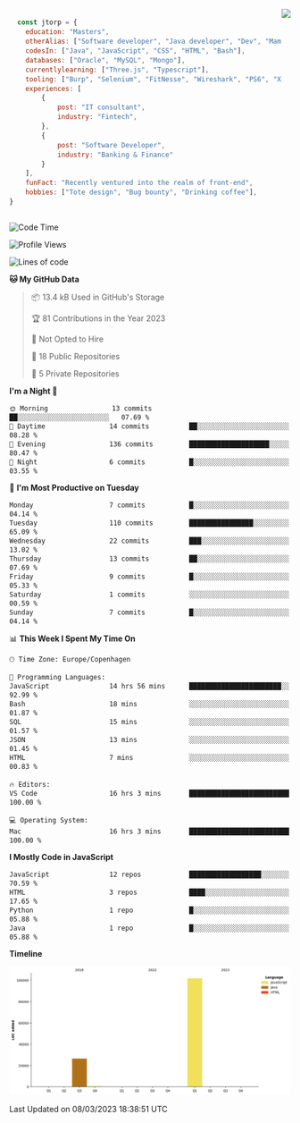 <p> 
  <img align="right" 
       src="https://media2.giphy.com/media/fAcQ7d1Hnx2XlY6SMe/giphy.webp?cid=ecf05e47a4ikrxauquru0phzjxe4e6rygk4czor1asyzea80&rid=giphy.webp&ct=s" height="150" > 
  </p>
<div align="left">
  
## 
  
```js
  const jtorp = {
    education: "Masters",
    otherAlias: ["Software developer", "Java developer", "Dev", "Mama"],
    codesIn: ["Java", "JavaScript", "CSS", "HTML", "Bash"],
    databases: ["Oracle", "MySQL", "Mongo"],
    currentlylearning: ["Three.js", "Typescript"],
    tooling: ["Burp", "Selenium", "FitNesse", "Wireshark", "PS6", "Xd", "Figma"],
    experiences: [
        {
            post: "IT consultant",
            industry: "Fintech",
        },
        {
            post: "Software Developer",
            industry: "Banking & Finance"
        }
    ],
    funFact: "Recently ventured into the realm of front-end",
    hobbies: ["Tote design", "Bug bounty", "Drinking coffee"],
}
```

##


 <!--START_SECTION:waka-->
![Code Time](http://img.shields.io/badge/Code%20Time-579%20hrs%208%20mins-blue)

![Profile Views](http://img.shields.io/badge/Profile%20Views-6-blue)

![Lines of code](https://img.shields.io/badge/From%20Hello%20World%20I%27ve%20Written-128.6%20thousand%20lines%20of%20code-blue)

**🐱 My GitHub Data** 

> 📦 13.4 kB Used in GitHub's Storage 
 > 
> 🏆 81 Contributions in the Year 2023
 > 
> 🚫 Not Opted to Hire
 > 
> 📜 18 Public Repositories 
 > 
> 🔑 5 Private Repositories 
 > 
**I'm a Night 🦉** 

```text
🌞 Morning                13 commits          ██░░░░░░░░░░░░░░░░░░░░░░░   07.69 % 
🌆 Daytime                14 commits          ██░░░░░░░░░░░░░░░░░░░░░░░   08.28 % 
🌃 Evening                136 commits         ████████████████████░░░░░   80.47 % 
🌙 Night                  6 commits           █░░░░░░░░░░░░░░░░░░░░░░░░   03.55 % 
```
📅 **I'm Most Productive on Tuesday** 

```text
Monday                   7 commits           █░░░░░░░░░░░░░░░░░░░░░░░░   04.14 % 
Tuesday                  110 commits         ████████████████░░░░░░░░░   65.09 % 
Wednesday                22 commits          ███░░░░░░░░░░░░░░░░░░░░░░   13.02 % 
Thursday                 13 commits          ██░░░░░░░░░░░░░░░░░░░░░░░   07.69 % 
Friday                   9 commits           █░░░░░░░░░░░░░░░░░░░░░░░░   05.33 % 
Saturday                 1 commits           ░░░░░░░░░░░░░░░░░░░░░░░░░   00.59 % 
Sunday                   7 commits           █░░░░░░░░░░░░░░░░░░░░░░░░   04.14 % 
```


📊 **This Week I Spent My Time On** 

```text
🕑︎ Time Zone: Europe/Copenhagen

💬 Programming Languages: 
JavaScript               14 hrs 56 mins      ███████████████████████░░   92.99 % 
Bash                     18 mins             ░░░░░░░░░░░░░░░░░░░░░░░░░   01.87 % 
SQL                      15 mins             ░░░░░░░░░░░░░░░░░░░░░░░░░   01.57 % 
JSON                     13 mins             ░░░░░░░░░░░░░░░░░░░░░░░░░   01.45 % 
HTML                     7 mins              ░░░░░░░░░░░░░░░░░░░░░░░░░   00.83 % 

🔥 Editors: 
VS Code                  16 hrs 3 mins       █████████████████████████   100.00 % 

💻 Operating System: 
Mac                      16 hrs 3 mins       █████████████████████████   100.00 % 
```

**I Mostly Code in JavaScript** 

```text
JavaScript               12 repos            ██████████████████░░░░░░░   70.59 % 
HTML                     3 repos             ████░░░░░░░░░░░░░░░░░░░░░   17.65 % 
Python                   1 repo              █░░░░░░░░░░░░░░░░░░░░░░░░   05.88 % 
Java                     1 repo              █░░░░░░░░░░░░░░░░░░░░░░░░   05.88 % 
```



**Timeline**

![Lines of Code chart](https://raw.githubusercontent.com/jtorp/jtorp/main/assets/bar_graph.png)


 Last Updated on 08/03/2023 18:38:51 UTC
<!--END_SECTION:waka-->
